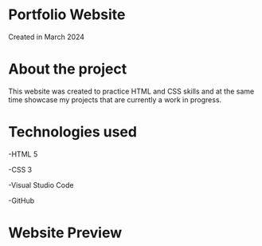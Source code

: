 # Portfolio Website
Created in March 2024

# About the project

This website was created to practice HTML and CSS skills and at the same time showcase my projects that are currently a work in progress.

# Technologies used
-HTML 5

-CSS 3

-Visual Studio Code

-GitHub

# Website Preview

